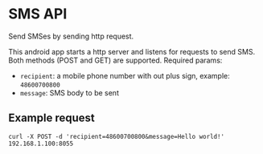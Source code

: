 # SMS API

Send SMSes by sending http request. 

This android app starts a http server and listens for requests to send SMS. Both methods (POST and GET) are supported. Required params:

 - `recipient`: a mobile phone number with out plus sign, example: `48600700800`
 - `message`: SMS body to be sent
 
 ## Example request
 
 `curl -X POST -d 'recipient=48600700800&message=Hello world!' 192.168.1.100:8055`



